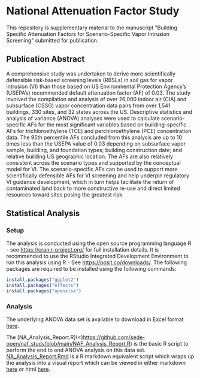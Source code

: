 # National Attenuation Factor Study

This repository is supplementary material to the manuscript "Building Specific Attenuation Factors for Scenario-Specific Vapor Intrusion Screening" submitted for publication. 

## Publication Abstract
A comprehensive study was undertaken to derive more scientifically defensible risk-based screening levels (RBSLs) in soil gas for vapor intrusion (VI) than those based on US Environmental Protection Agency’s (USEPA’s) recommended default attenuation factor (AF) of 0.03. The study involved the compilation and analysis of over 26,000 indoor air (CIA) and subsurface (CSSG) vapor concentration data pairs from over 1,541 buildings, 330 sites, and 32 states across the US.  Descriptive statistics and analysis of variance (ANOVA) analyses were used to calculate scenario-specific AFs for the most significant variables based on building-specific AFs for trichloroethylene (TCE) and perchloroethylene (PCE) concentration data.  The 95th percentile AFs concluded from this analysis are up to 10 times less than the USEPA value of 0.03 depending on subsurface vapor sample, building, and foundation types; building construction date; and relative building US geographic location.  The AFs are also relatively consistent across the scenario types and supported by the conceptual model for VI.  The scenario-specific AFs can be used to support more scientifically defensible AFs for VI screening and help underpin regulatory VI guidance development, which in turn helps facilitate the return of contaminated land back to more constructive re-use and direct limited resources toward sites posing the greatest risk.

## Statistical Analysis

### Setup
The analysis is conducted using the open source programming language R - see <https://cran.r-project.org/> for full installation details. It is recommended to use the RStudio Integrated Development Environment to run this analysis using R - See <https://posit.co/downloads/>. 
The following packages are required to be installed using the following commands: 
```r
install.packages("ggplot2")
install.packages("effects")
install.packages("openxlsx")
```

### Analysis
The underlying ANOVA data set is available to download in Excel format [here](https://github.com/sede-open/naf_study/blob/main/ANOVA_Raw%20Data.xlsx).

The [NA_Analysis_Report.R](<)https://github.com/sede-open/naf_study/blob/main/NAF_Analysis_Report.R) is the basic R script to perform the end to end ANOVA analysis on this data set. [NA_Analysis_Report.Rmd](https://github.com/sede-open/naf_study/blob/main/NAF_Analysis_Report.Rmd) is a R markdown equivalent script which wraps up the analysis into a visual report which can be viewed in either markdown [here](https://github.com/sede-open/naf_study/blob/main/NAF_Analysis_Report.md) or html [here](https://htmlpreview.github.io/?https://github.com/sede-open/naf_study/blob/main/NAF_Analysis_Report.html). 

